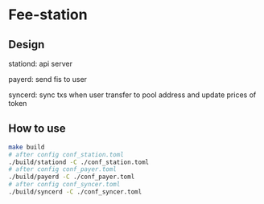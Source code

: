 # Fee-station

## Design

stationd: api server

payerd: send fis to user

syncerd: sync txs when user transfer to pool address and update prices of token

## How to use

```sh
make build
# after config conf_station.toml
./build/stationd -C ./conf_station.toml
# after config conf_payer.toml
./build/payerd -C ./conf_payer.toml
# after config conf_syncer.toml
./build/syncerd -C ./conf_syncer.toml
```